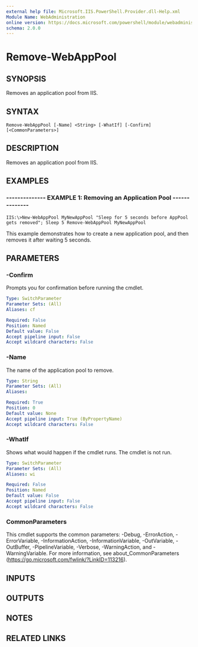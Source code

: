 ```yaml
---
external help file: Microsoft.IIS.PowerShell.Provider.dll-Help.xml
Module Name: WebAdministration
online version: https://docs.microsoft.com/powershell/module/webadministration/remove-webapppool?view=windowsserver2012-ps&wt.mc_id=ps-gethelp
schema: 2.0.0
---
```


# Remove-WebAppPool

## SYNOPSIS
Removes an application pool from IIS.

## SYNTAX

```
Remove-WebAppPool [-Name] <String> [-WhatIf] [-Confirm] [<CommonParameters>]
```

## DESCRIPTION
Removes an application pool from IIS.

## EXAMPLES

### -------------- EXAMPLE 1: Removing an Application Pool --------------
```
IIS:\>New-WebAppPool MyNewAppPool "Sleep for 5 seconds before AppPool gets removed"; Sleep 5 Remove-WebAppPool MyNewAppPool
```

This example demonstrates how to create a new application pool, and then removes it after waiting 5 seconds.

## PARAMETERS

### -Confirm
Prompts you for confirmation before running the cmdlet.

```yaml
Type: SwitchParameter
Parameter Sets: (All)
Aliases: cf

Required: False
Position: Named
Default value: False
Accept pipeline input: False
Accept wildcard characters: False
```

### -Name
The name of the application pool to remove.

```yaml
Type: String
Parameter Sets: (All)
Aliases: 

Required: True
Position: 0
Default value: None
Accept pipeline input: True (ByPropertyName)
Accept wildcard characters: False
```

### -WhatIf
Shows what would happen if the cmdlet runs.
The cmdlet is not run.

```yaml
Type: SwitchParameter
Parameter Sets: (All)
Aliases: wi

Required: False
Position: Named
Default value: False
Accept pipeline input: False
Accept wildcard characters: False
```

### CommonParameters
This cmdlet supports the common parameters: -Debug, -ErrorAction, -ErrorVariable, -InformationAction, -InformationVariable, -OutVariable, -OutBuffer, -PipelineVariable, -Verbose, -WarningAction, and -WarningVariable. For more information, see about_CommonParameters (https://go.microsoft.com/fwlink/?LinkID=113216).

## INPUTS

## OUTPUTS

## NOTES

## RELATED LINKS


